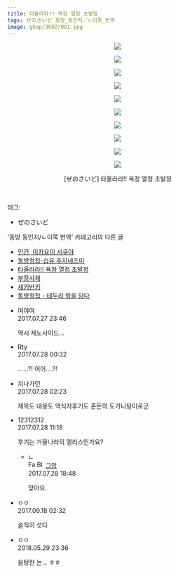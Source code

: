 ```yaml
---
title: 타올라라!! 욕정 열정 초발정
tags: ぜのさいど 동방_동인지／ㄴ이쪽_번역
image: ghap/3602/001.jpg
---
```

<div class="article">
<p style="text-align: center; clear: none; float: none;"><img src="{{ site.nasurl }}/ghap/3602/001.jpg"/></p>
<p style="text-align: center; clear: none; float: none;"><img src="{{ site.nasurl }}/ghap/3602/002.jpg"/></p>
<p style="text-align: center; clear: none; float: none;"><img src="{{ site.nasurl }}/ghap/3602/003.jpg"/></p>
<p style="text-align: center; clear: none; float: none;"><img src="{{ site.nasurl }}/ghap/3602/004.jpg"/></p>
<p style="text-align: center; clear: none; float: none;"><img src="{{ site.nasurl }}/ghap/3602/005.jpg"/></p>
<p style="text-align: center; clear: none; float: none;"><img src="{{ site.nasurl }}/ghap/3602/006.jpg"/></p>
<p style="text-align: center; clear: none; float: none;"><img src="{{ site.nasurl }}/ghap/3602/007.jpg"/></p>
<p style="text-align: center; clear: none; float: none;"><img src="{{ site.nasurl }}/ghap/3602/008.jpg"/></p>
<p style="text-align: center; clear: none; float: none;"><img src="{{ site.nasurl }}/ghap/3602/009.jpg"/></p>
<p style="text-align: center; clear: none; float: none;"><img src="{{ site.nasurl }}/ghap/3602/010.jpg"/></p>
<p style="text-align: center; clear: none; float: none;">[ぜのさいど] 타올라라!! 욕정 열정 초발정</p>
<p><br/></p>
</div><div class="tagTrail">
<p>태그: </p>
<ul>
<li>ぜのさいど</li>
</ul>
</div><div class="another">
<p>'동방 동인지/ㄴ이쪽 번역' 카테고리의 다른 글</p>
<ul>
<li><a href="/2017-07-30-ghap_3605">인간, 이자요이 사쿠야</a></li>
<li><a href="/2017-07-28-ghap_3603">동방청첩-습유 후지네즈미</a></li>
<li><a href="/2017-07-27-ghap_3602">타올라라!! 욕정 열정 초발정</a></li>
<li><a href="/2017-07-27-ghap_3601">부장사체</a></li>
<li><a href="/2017-07-26-ghap_3600">세키반키</a></li>
<li><a href="/2017-07-23-ghap_3598">동방청첩 - 테두리 밖을 담다</a></li>
</ul>
</div><div class="cb_module cb_fluid">
<div class="cb_wrt cb_profile">
<div class="comment">
<ul>
<li class="cb_thumb_off" id="comment15045942">
<div class="cb_comment_area">
<div class="cb_info_area">
<div class="cb_section">
<span class="cb_nick_name">여야여</span>
</div>
<div class="cb_section">
<span class="cb_date">2017.07.27 23:46 </span>
</div>
</div>
<div class="cb_dsc_comment">
<p class="cb_dsc">
											역시 제노사이드...
										</p>
</div>
</div></li>
<li class="cb_thumb_off" id="comment15045975">
<div class="cb_comment_area">
<div class="cb_info_area">
<div class="cb_section">
<span class="cb_nick_name">Rty</span>
</div>
<div class="cb_section">
<span class="cb_date">2017.07.28 00:32 </span>
</div>
</div>
<div class="cb_dsc_comment">
<p class="cb_dsc">
											......?! 어어....?!
										</p>
</div>
</div></li>
<li class="cb_thumb_off" id="comment15046018">
<div class="cb_comment_area">
<div class="cb_info_area">
<div class="cb_section">
<span class="cb_nick_name">지나가던</span>
</div>
<div class="cb_section">
<span class="cb_date">2017.07.28 02:23 </span>
</div>
</div>
<div class="cb_dsc_comment">
<p class="cb_dsc">
											제목도 내용도 역식자후기도 혼돈의 도가니탕이로군
										</p>
</div>
</div></li>
<li class="cb_thumb_off" id="comment15046187">
<div class="cb_comment_area">
<div class="cb_info_area">
<div class="cb_section">
<span class="cb_nick_name">12312312</span>
</div>
<div class="cb_section">
<span class="cb_date">2017.07.28 11:18 </span>
</div>
</div>
<div class="cb_dsc_comment">
<p class="cb_dsc">
											후기는 거울나라의 엘리스인가요?
										</p>
</div>
<ul>
<li class="cb_thumb_off" id="comment15046425">
<span class="cb_bu_subnode">ㄴ</span>
<div class="cb_comment_area">
<div class="cb_info_area">
<div class="cb_section">
<span class="cb_nick_name"><img alt="Favicon of https://ghaptouhou.tistory.com" height="16" onerror="this.onerror=null;this.parentNode.removeChild(this)" src="https://ghaptouhou.tistory.com/favicon.ico" width="16"/> <img alt="BlogIcon" height="16" onerror="this.parentNode.removeChild(this)" src="https://ghaptouhou.tistory.com/index.gif" width="16"/> <a href="https://ghaptouhou.tistory.com" onclick="return openLinkInNewWindow(this)"> 그압</a><span class="tistoryProfileLayerTrigger" onclick='TistoryProfile.show(event, this, {"title":"\uc800\uae30 \uc774\uac70 \ub098\uc911\uc5d0 \uc218\uc815 \uac00\ub2a5\ud558\ub098\uc694","url":"https:\/\/ghap.tistory.com","nickname":"\uadf8\uc555","items":[]}); return false;'></span></span>
</div>
<div class="cb_section">
<span class="cb_date">2017.07.28 18:48 </span>
</div>
</div>
<div class="cb_dsc_comment">
<p class="cb_dsc">
																맞아요.
															</p>
</div>
</div>
</li>
</ul>
</div></li>
<li class="cb_thumb_off" id="comment15085074">
<div class="cb_comment_area">
<div class="cb_info_area">
<div class="cb_section">
<span class="cb_nick_name">ㅇㅇ</span>
</div>
<div class="cb_section">
<span class="cb_date">2017.09.18 02:32 </span>
</div>
</div>
<div class="cb_dsc_comment">
<p class="cb_dsc">
											솔직히 섯다
										</p>
</div>
</div></li>
<li class="cb_thumb_off" id="comment15263633">
<div class="cb_comment_area">
<div class="cb_info_area">
<div class="cb_section">
<span class="cb_nick_name">ㅇㅇ</span>
</div>
<div class="cb_section">
<span class="cb_date">2018.05.29 23:36 </span>
</div>
</div>
<div class="cb_dsc_comment">
<p class="cb_dsc">
											음탕한 뇬... ㅎㅎ
										</p>
</div>
</div></li>
</ul>
</div>
</div><!-- commentList close -->
</div>